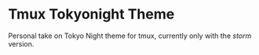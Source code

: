 # Tmux Tokyonight Theme

Personal take on Tokyo Night theme for tmux, currently only with the _storm_ version.
